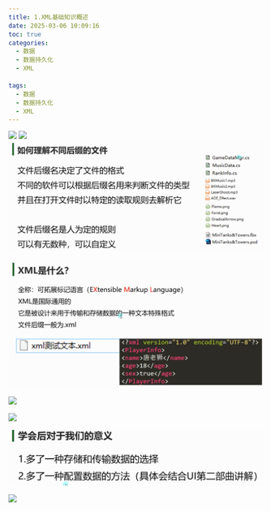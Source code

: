```yaml
---
title: 1.XML基础知识概述
date: 2025-03-06 10:09:16
toc: true
categories:
  - 数据
  - 数据持久化
  - XML

tags:
  - 数据
  - 数据持久化
  - XML
---
```


![](../1.XML基础知识概述/file-20250306101008087.png)
![](../1.XML基础知识概述/file-20250306101002528.png)
![](1.XML基础知识概述/file-20250306101046007.png)

![](1.XML基础知识概述/file-20250306101027214.png)


![](../1.XML基础知识概述/file-20250306101124321.png)

![](../1.XML基础知识概述/file-20250306102506338.png)


![](1.XML基础知识概述/file-20250306102536843.png)


![](../1.XML基础知识概述/file-20250306102843968.png)